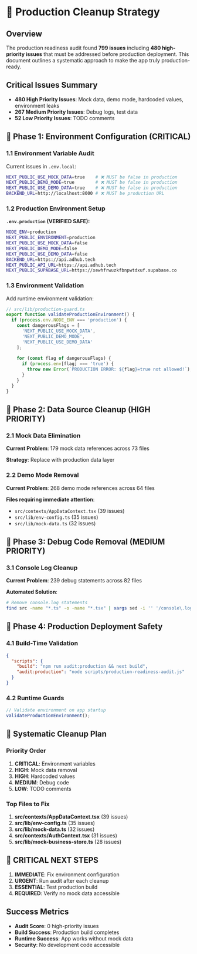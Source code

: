 # 🚨 Production Cleanup Strategy

## Overview
The production readiness audit found **799 issues** including **480 high-priority issues** that must be addressed before production deployment. This document outlines a systematic approach to make the app truly production-ready.

## Critical Issues Summary
- **480 High Priority Issues**: Mock data, demo mode, hardcoded values, environment leaks
- **267 Medium Priority Issues**: Debug logs, test data
- **52 Low Priority Issues**: TODO comments

## 🎯 Phase 1: Environment Configuration (CRITICAL)

### 1.1 Environment Variable Audit
Current issues in `.env.local`:
```bash
NEXT_PUBLIC_USE_MOCK_DATA=true    # ❌ MUST be false in production
NEXT_PUBLIC_DEMO_MODE=true        # ❌ MUST be false in production
NEXT_PUBLIC_USE_DEMO_DATA=true    # ❌ MUST be false in production
BACKEND_URL=http://localhost:8000 # ❌ MUST be production URL
```

### 1.2 Production Environment Setup
**`.env.production` (VERIFIED SAFE):**
```bash
NODE_ENV=production
NEXT_PUBLIC_ENVIRONMENT=production
NEXT_PUBLIC_USE_MOCK_DATA=false
NEXT_PUBLIC_DEMO_MODE=false
NEXT_PUBLIC_USE_DEMO_DATA=false
BACKEND_URL=https://api.adhub.tech
NEXT_PUBLIC_API_URL=https://api.adhub.tech
NEXT_PUBLIC_SUPABASE_URL=https://xewhfrwuzkfbnpwtdxuf.supabase.co
```

### 1.3 Environment Validation
Add runtime environment validation:

```typescript
// src/lib/production-guard.ts
export function validateProductionEnvironment() {
  if (process.env.NODE_ENV === 'production') {
    const dangerousFlags = [
      'NEXT_PUBLIC_USE_MOCK_DATA',
      'NEXT_PUBLIC_DEMO_MODE', 
      'NEXT_PUBLIC_USE_DEMO_DATA'
    ];
    
    for (const flag of dangerousFlags) {
      if (process.env[flag] === 'true') {
        throw new Error(`PRODUCTION ERROR: ${flag}=true not allowed!`);
      }
    }
  }
}
```

## 🎯 Phase 2: Data Source Cleanup (HIGH PRIORITY)

### 2.1 Mock Data Elimination
**Current Problem**: 179 mock data references across 73 files

**Strategy**: Replace with production data layer

### 2.2 Demo Mode Removal
**Current Problem**: 268 demo mode references across 64 files

**Files requiring immediate attention**:
- `src/contexts/AppDataContext.tsx` (39 issues)
- `src/lib/env-config.ts` (35 issues)
- `src/lib/mock-data.ts` (32 issues)

## 🎯 Phase 3: Debug Code Removal (MEDIUM PRIORITY)

### 3.1 Console Log Cleanup
**Current Problem**: 239 debug statements across 82 files

**Automated Solution**:
```bash
# Remove console.log statements
find src -name "*.ts" -o -name "*.tsx" | xargs sed -i '' '/console\.log/d'
```

## 🎯 Phase 4: Production Deployment Safety

### 4.1 Build-Time Validation
```json
{
  "scripts": {
    "build": "npm run audit:production && next build",
    "audit:production": "node scripts/production-readiness-audit.js"
  }
}
```

### 4.2 Runtime Guards
```typescript
// Validate environment on app startup
validateProductionEnvironment();
```

## 🎯 Systematic Cleanup Plan

### Priority Order
1. **CRITICAL**: Environment variables
2. **HIGH**: Mock data removal
3. **HIGH**: Hardcoded values
4. **MEDIUM**: Debug code
5. **LOW**: TODO comments

### Top Files to Fix
1. **src/contexts/AppDataContext.tsx** (39 issues)
2. **src/lib/env-config.ts** (35 issues)
3. **src/lib/mock-data.ts** (32 issues)
4. **src/contexts/AuthContext.tsx** (31 issues)
5. **src/lib/mock-business-store.ts** (28 issues)

## 🚨 CRITICAL NEXT STEPS

1. **IMMEDIATE**: Fix environment configuration
2. **URGENT**: Run audit after each cleanup
3. **ESSENTIAL**: Test production build
4. **REQUIRED**: Verify no mock data accessible

## Success Metrics
- **Audit Score**: 0 high-priority issues
- **Build Success**: Production build completes
- **Runtime Success**: App works without mock data
- **Security**: No development code accessible 